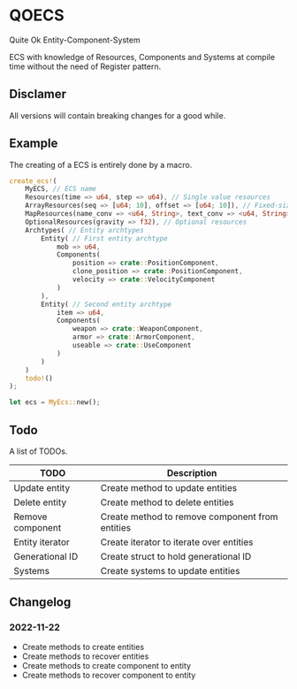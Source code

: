 # QOECS
Quite Ok Entity-Component-System

ECS with knowledge of Resources, Components and Systems at compile time without the need of Register pattern.

## Disclamer
All versions will contain breaking changes for a good while.

## Example
The creating of a ECS is entirely done by a macro.
```rust
create_ecs!(
    MyECS, // ECS name
    Resources(time => u64, step => u64), // Single value resources
    ArrayResources(seq => [u64; 10], offset => [u64; 10]), // Fixed-size array resources
    MapResources(name_conv => <u64, String>, text_conv => <u64, String>), // Map resources
    OptionalResources(gravity => f32), // Optional resources
    Archtypes( // Entity archtypes
        Entity( // First entity archtype
            mob => u64,
            Components(
                position => crate::PositionComponent,
                clone_position => crate::PositionComponent,
                velocity => crate::VelocityComponent
            )
        ),
        Entity( // Second entity archtype
            item => u64,
            Components(
                weapon => crate::WeaponComponent,
                armor => crate::ArmorComponent,
                useable => crate::UseComponent
            )
        )
    )
    todo!()
);

let ecs = MyEcs::new();
```

## Todo
A list of TODOs.  

| TODO | Description |
| --- | --- |
| Update entity | Create method to update entities |
| Delete entity | Create method to delete entities |
| Remove component | Create method to remove component from entities |
| Entity iterator | Create iterator to iterate over entities |
| Generational ID | Create struct to hold generational ID |
| Systems | Create systems to update entities |

## Changelog
### 2022-11-22
* Create methods to create entities
* Create methods to recover entities
* Create methods to create component to entity
* Create methods to recover component to entity